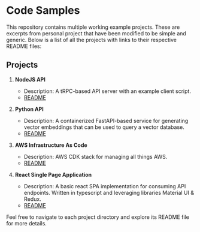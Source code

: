 # Code Samples
This repository contains multiple working example projects. These are excerpts from personal project that have been modified to be simple and generic. Below is a list of all the projects with links to their respective README files:

## Projects

1. **NodeJS API**
   - Description: A tRPC-based API server with an example client script.
   - [README](./nodejs-api/README.md)

2. **Python API**
   - Description: A containerized FastAPI-based service for generating vector embeddings that can be used to query a vector database.
   - [README](./python-api/README.md)

3. **AWS Infrastructure As Code**
   - Description: AWS CDK stack for managing all things AWS.
   - [README](./infra-as-code/aws-cdk/README.md)

4. **React Single Page Application**
   - Description: A basic react SPA implementation for consuming API endpoints. Written in typescript and leveraging libraries Material UI & Redux.
   - [README](./react-spa/README.md)

Feel free to navigate to each project directory and explore its README file for more details.